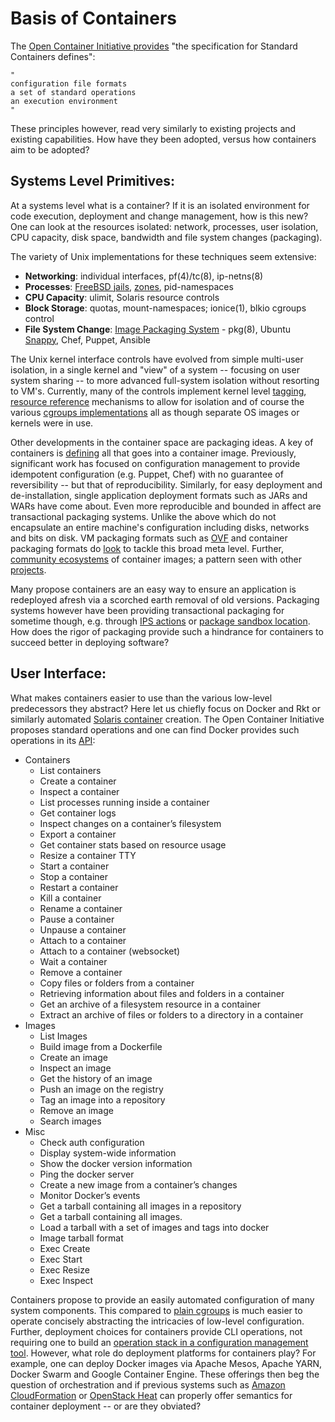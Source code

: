 # Basis of Containers

The [Open Container Initiative provides][Five Principles of Standard Containers] "the specification for Standard Containers defines":
````
"
configuration file formats
a set of standard operations
an execution environment
"
````
These principles however, read very similarly to existing projects and existing capabilities. How have they been adopted, versus how containers aim to be adopted?

## Systems Level Primitives:
At a systems level what is a container? If it is an isolated environment for code execution, deployment and change management, how is this new? One can look at the resources isolated: network, processes, user isolation, CPU capacity, disk space, bandwidth and file system changes (packaging).

The variety of Unix implementations for these techniques seem extensive:
* __Networking__: individual interfaces, pf(4)/tc(8), ip-netns(8)
* __Processes__: [FreeBSD jails], [zones][PSARC/2002/174], pid-namespaces
* __CPU Capacity__: ulimit, Solaris resource controls
* __Block Storage__: quotas, mount-namespaces; ionice(1), blkio cgroups control
* __File System Change__: [Image Packaging System] - pkg(8), Ubuntu [Snappy], Chef, Puppet, Ansible

The Unix kernel interface controls have evolved from simple multi-user isolation, in a single kernel and "view" of a system -- focusing on user system sharing -- to more advanced full-system isolation without resorting to VM's. Currently, many of the controls implement kernel level [tagging][PSARC/2002/174], [resource reference][FreeBSD jails] mechanisms to allow for isolation and of course the various [cgroups implementations] all as though separate OS images or kernels were in use. 

Other developments in the container space are packaging ideas. A key of containers is [defining][appc app container executor filesystem spec] all that goes into a container image. Previously, significant work has focused on configuration management to provide idempotent configuration (e.g. Puppet, Chef) with no guarantee of reversibility -- but that of reproducibility. Similarly, for easy deployment and de-installation, single application deployment formats such as JARs and WARs have come about. Even more reproducible and bounded in affect are transactional packaging systems. Unlike the above which do not encapsulate an entire machine's configuration including disks, networks and bits on disk. VM packaging formats such as [OVF] and container packaging formats do [look][OCF hook developers] to tackle this broad meta level. Further, [community ecosystems][Docker Hub] of container images; a pattern seen with other [projects][Chef Supermarket].

Many propose containers are an easy way to ensure an application is redeployed afresh via a scorched earth removal of old versions. Packaging systems however have been providing transactional packaging for sometime though, e.g. through [IPS actions] or [package sandbox location][Snappy]. How does the rigor of packaging provide such a hindrance for containers to succeed better in deploying software?

## User Interface:

What makes containers easier to use than the various low-level predecessors they abstract? Here let us chiefly focus on Docker and Rkt or similarly automated [Solaris container][Solaris zone AI configuration] creation. The Open Container Initiative proposes standard operations and one can find Docker provides such operations in its [API][Docker API]:
* Containers
  * List containers
  * Create a container
  * Inspect a container
  * List processes running inside a container
  * Get container logs
  * Inspect changes on a container’s filesystem
  * Export a container
  * Get container stats based on resource usage
  * Resize a container TTY
  * Start a container
  * Stop a container
  * Restart a container
  * Kill a container
  * Rename a container
  * Pause a container
  * Unpause a container
  * Attach to a container
  * Attach to a container (websocket)
  * Wait a container
  * Remove a container
  * Copy files or folders from a container
  * Retrieving information about files and folders in a container
  * Get an archive of a filesystem resource in a container
  * Extract an archive of files or folders to a directory in a container
* Images
  * List Images
  * Build image from a Dockerfile
  * Create an image
  * Inspect an image
  * Get the history of an image
  * Push an image on the registry
  * Tag an image into a repository
  * Remove an image
  * Search images
* Misc
  * Check auth configuration
  * Display system-wide information
  * Show the docker version information
  * Ping the docker server
  * Create a new image from a container’s changes
  * Monitor Docker’s events
  * Get a tarball containing all images in a repository
  * Get a tarball containing all images.
  * Load a tarball with a set of images and tags into docker
  * Image tarball format
  * Exec Create
  * Exec Start
  * Exec Resize
  * Exec Inspect


Containers propose to provide an easily automated configuration of many system components. This compared to [plain cgroups] is much easier to operate concisely abstracting the intricacies of low-level configuration. Further, deployment choices for containers provide CLI operations, not requiring one to build an [operation stack in a configuration management tool][chef-cgroups]. However, what role do deployment platforms for containers play? For example, one can deploy Docker images via Apache Mesos, Apache YARN, Docker Swarm and Google Container Engine. These offerings then beg the question of orchestration and if previous systems such as [Amazon CloudFormation] or [OpenStack Heat] can properly offer semantics for container deployment -- or are they obviated?

[Amazon CloudFormation]: http://docs.aws.amazon.com/AWSCloudFormation/latest/APIReference/Welcome.html
[OpenStack Heat]: https://wiki.openstack.org/wiki/Heat
[appc app container executor filesystem spec]: https://github.com/appc/spec/blob/530d24f228d3ed0003f4397d1f861f3611ea233f/spec/ace.md#filesystem-setup
[cgroups implementations]: http://www.haifux.org/lectures/299/netLec7.pdf
[FreeBSD jails]: https://docs.freebsd.org/44doc/papers/jail/jail-6.html
[plain cgroups]: https://www.kernel.org/doc/Documentation/cgroup-v1/cgroups.txt
[PSARC/2002/174]: https://us-east.manta.joyent.com/jmc/public/opensolaris/ARChive/PSARC/2002/174/zones-design.spec.opensolaris.pdf
[Five Principles of Standard Containers]: https://github.com/opencontainers/runtime-spec/blob/4dfd127f0414213f6a34e604091dcc8a3d8fa504/principles.md
[Snappy]: http://www.markshuttleworth.com/archives/1434
[IPS actions]: https://java.net/projects/ips/sources/pkg-gate/content/doc/actions.txt
[Image Packaging System]: http://www.oug.org/files/presentations/ips-losug.pdf
[OVF]: https://www.dmtf.org/standards/ovf
[OCF hook developers]: https://github.com/opencontainers/runtime-spec/blob/3eeb4ff068954540987d17c13fba354ff2b82725/README.md#hook-developers
[Solaris zone AI configuration]: https://docs.oracle.com/cd/E23824_01/html/E21798/glitd.html#ngz-ai-manifest
[Docker Hub]: https://hub.docker.com/
[Chef Supermarket]: https://supermarket.chef.io/
[chef-cgroups]: https://github.com/nathenharvey/chef-cgroups
[Docker API]: https://docs.docker.com/engine/reference/api/docker_remote_api_v1.20/
